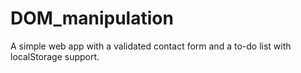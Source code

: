 # DOM_manipulation
A simple web app with a validated contact form and a to-do list with localStorage support.
